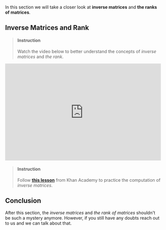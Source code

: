 

In this section we will take a closer look at **inverse matrices** and **the ranks of matrices**.

## Inverse Matrices and Rank

> #### Instruction
> Watch the video below to better understand the concepts of _inverse matrices_ and _the rank_.

<iframe width="100%" height="315" src="https://www.youtube.com/embed/uQhTuRlWMxw" frameborder="0" allow="accelerometer; autoplay; encrypted-media; gyroscope; picture-in-picture" allowfullscreen></iframe>

<!-- -->

> #### Instruction 
> Follow [**this lesson**](https://www.khanacademy.org/math/precalculus/x9e81a4f98389efdf:matrices/x9e81a4f98389efdf:finding-inverse-matrix-with-determinant/v/inverse-of-a-2x2-matrix) from Khan Academy to practice the computation of _inverse matrices_.

## Conclusion

After this section, the _inverse matrices_ and _the rank of matrices_ shouldn't be such a mystery anymore. However, if you still have any doubts reach out to us and we can talk about that.